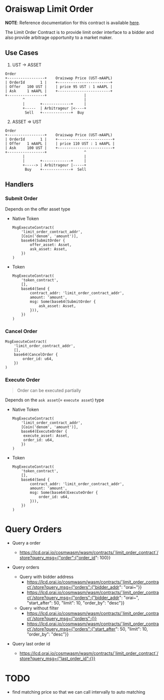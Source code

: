 # Oraiswap Limit Order <!-- omit in toc -->

**NOTE**: Reference documentation for this contract is available [here](https://docs.mirror.finance/contracts/limit-order).

The Limit Order Contract is to provide limit order interface to a bidder and also provide arbitrage opportunity to a market maker.

## Use Cases

1. UST -> ASSET

```
Order
+-----------------+    Oraiswap Price (UST-mAAPL)
| OrderId       1 |    +------------------------+
| Offer   100 UST |    | price 95 UST : 1 mAAPL |
| Ask     1 mAAPL |    +------------------------+
+-----------------+                 |
        ^                           |
        |       +-------------+     |
        +-----  | Arbitrageur |<----+
         Sell   +-------------+  Buy

```

2. ASSET => UST

```
Order
+-----------------+    Oraiswap Price (UST-mAAPL)
| OrderId       1 |    +-------------------------+
| Offer   1 mAAPL |    | price 110 UST : 1 mAAPL |
| Ask     100 UST |    +-------------------------+
+-----------------+                 ^
        |                           |
        |       +-------------+     |
        +-----> | Arbitrageur |-----+
         Buy    +-------------+  Sell
```

## Handlers

### Submit Order

Depends on the offer asset type

- Native Token

  ```
  MsgExecuteContract(
      'limit_order_contract_addr',
      [Coin('denom', 'amount')],
      base64(SubmitOrder {
          offer_asset: Asset,
          ask_asset: Asset,
      })
  )
  ```

- Token
  ```
  MsgExecuteContract(
      'token_contract',
      [],
      base64(Send {
          contract_addr: 'limit_order_contract_addr',
          amount: 'amount',
          msg: Some(base64(SubmitOrder {
              ask_asset: Asset,
          })),
      })
  )
  ```

### Cancel Order

```
MsgExecuteContract(
    'limit_order_contract_addr',
    [],
    base64(CancelOrder {
        order_id: u64,
    })
)
```

### Execute Order

> Order can be executed partially

Depends on the `ask asset`(= `execute asset`) type

- Native Token

  ```
  MsgExecuteContract(
      'limit_order_contract_addr',
      [Coin('denom', 'amount')],
      base64(ExecuteOrder {
       execute_asset: Asset,
       order_id: u64,
      })
  )
  ```

- Token
  ```
  MsgExecuteContract(
      'token_contract',
      [],
      base64(Send {
          contract_addr: 'limit_order_contract_addr',
          amount: 'amount',
          msg: Some(base64(ExecuteOrder {
              order_id: u64,
          })),
      })
  )
  ```

# Query Orders

- Query a order

  - https://lcd.orai.io/cosmwasm/wasm/contracts/`limit_order_contract`/store?query_msg={"order":{"order_id": 100}}

- Query orders

  - Query with bidder address
    - https://lcd.orai.io/cosmwasm/wasm/contracts/`limit_order_contract`/store?query_msg={"orders":{"bidder_addr": "orai~"}}
    - https://lcd.orai.io/cosmwasm/wasm/contracts/`limit_order_contract`/store?query_msg={"orders":{"bidder_addr": "orai~", "start_after": 50, "limit": 10, "order_by": "desc"}}
  - Query without filter
    - https://lcd.orai.io/cosmwasm/wasm/contracts/`limit_order_contract`/store?query_msg={"orders":{}}
    - https://lcd.orai.io/cosmwasm/wasm/contracts/`limit_order_contract`/store?query_msg={"orders":{"start_after": 50, "limit": 10, "order_by": "desc"}}

- Query last order id
  - https://lcd.orai.io/cosmwasm/wasm/contracts/`limit_order_contract`/store?query_msg={"last_order_id":{}}

# TODO

- find matching price so that we can call intervally to auto matching
